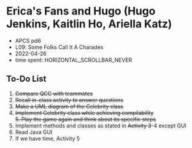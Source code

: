 # Erica's Fans and Hugo (Hugo Jenkins, Kaitlin Ho, Ariella Katz)

* APCS pd6
* L09: Some Folks Call It A Charades
* 2022-04-26
* time spent: HORIZONTAL_SCROLLBAR_NEVER

## To-Do List  
  1. ~~Compare QCC with teammates~~  
  2. ~~Recall in-class activity to answer questions~~  
  3. ~~Make a UML diagram of the Celebrity class~~  
  4. ~~Implement Celebrity class while achieving compilability~~  
~~5. Play the game again and think about its specific steps~~  
  5. Implement methods and classes as stated in ~~Activity 3~~-4 except GUI  
  6. Read Java GUI  
  7. If we have time, Activity 5  
